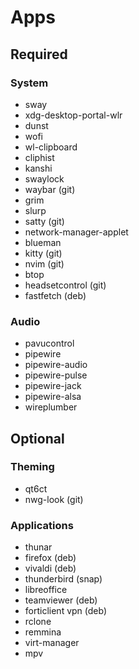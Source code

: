 # Apps

## Required

### System

- sway
- xdg-desktop-portal-wlr
- dunst
- wofi
- wl-clipboard
- cliphist
- kanshi
- swaylock
- waybar (git)
- grim
- slurp
- satty (git)
- network-manager-applet
- blueman
- kitty (git)
- nvim (git)
- btop
- headsetcontrol (git)
- fastfetch (deb)

### Audio

- pavucontrol
- pipewire
- pipewire-audio
- pipewire-pulse
- pipewire-jack
- pipewire-alsa
- wireplumber

## Optional

### Theming

- qt6ct
- nwg-look (git)

### Applications

- thunar
- firefox (deb)
- vivaldi (deb)
- thunderbird (snap)
- libreoffice
- teamviewer (deb)
- forticlient vpn (deb)
- rclone
- remmina
- virt-manager
- mpv
